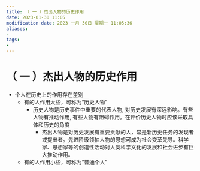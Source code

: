 ```yaml
---
title: （ 一 ）杰出人物的历史作用
date: 2023-01-30 11:05
modification date: 2023 一月 30日 星期一 11:05:36
aliases: 
- 
tags: 
- 
---
```


# （ 一 ）杰出人物的历史作用

- 个人在历史上的作用存在差别
	- 有的人作用大些，可称为“历史人物”
		- 历史人物是历史事件中重要的代表人物, 对历史发展有深远影响。有些人物有推动作用, 有些人物有阻碍作用。在评价历史人物时应该采取具体和历史的角度
			- 杰出人物是对历史发展有重要贡献的人，常是新历史任务的发现者或提出者。先进阶级领袖人物的思想可成为社会变革先导。科学家、思想家等的创造性活动对人类科学文化的发展和社会进步有巨大推动作用。
	- 有的人作用小些，可称为“普通个人”